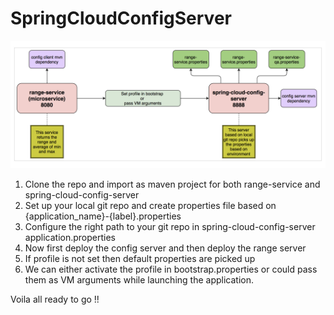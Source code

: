 # SpringCloudConfigServer

![alt text](https://github.com/omarrahul/SpringCloudConfigServer/blob/master/images/springcloudconfigserver.png)

1. Clone the repo and import as maven project for both range-service and spring-cloud-config-server
2. Set up your local git repo and create properties file based on {application_name}-{label}.properties
3. Configure the right path to your git repo in spring-cloud-config-server application.properties
4. Now first deploy the config server and then deploy the range server
5. If profile is not set then default properties are picked up
6. We can either activate the profile in bootstrap.properties or could pass them as VM arguments while launching the application.

Voila all ready to go !!

